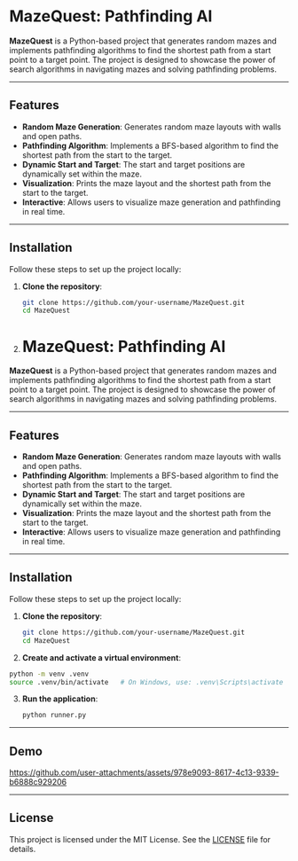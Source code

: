 # MazeQuest: Pathfinding AI

**MazeQuest** is a Python-based project that generates random mazes and implements pathfinding algorithms to find the shortest path from a start point to a target point. The project is designed to showcase the power of search algorithms in navigating mazes and solving pathfinding problems.

---

## Features

- **Random Maze Generation**: Generates random maze layouts with walls and open paths.
- **Pathfinding Algorithm**: Implements a BFS-based algorithm to find the shortest path from the start to the target.
- **Dynamic Start and Target**: The start and target positions are dynamically set within the maze.
- **Visualization**: Prints the maze layout and the shortest path from the start to the target.
- **Interactive**: Allows users to visualize maze generation and pathfinding in real time.

---

## Installation

Follow these steps to set up the project locally:

1. **Clone the repository**:
   ```bash
   git clone https://github.com/your-username/MazeQuest.git
   cd MazeQuest
2. # MazeQuest: Pathfinding AI

**MazeQuest** is a Python-based project that generates random mazes and implements pathfinding algorithms to find the shortest path from a start point to a target point. The project is designed to showcase the power of search algorithms in navigating mazes and solving pathfinding problems.

---

## Features

- **Random Maze Generation**: Generates random maze layouts with walls and open paths.
- **Pathfinding Algorithm**: Implements a BFS-based algorithm to find the shortest path from the start to the target.
- **Dynamic Start and Target**: The start and target positions are dynamically set within the maze.
- **Visualization**: Prints the maze layout and the shortest path from the start to the target.
- **Interactive**: Allows users to visualize maze generation and pathfinding in real time.

---

## Installation

Follow these steps to set up the project locally:

1. **Clone the repository**:
   ```bash
   git clone https://github.com/your-username/MazeQuest.git
   cd MazeQuest

 2. **Create and activate a virtual environment**:
   ```bash
   python -m venv .venv
   source .venv/bin/activate   # On Windows, use: .venv\Scripts\activate
   ```

3. **Run the application**:
   ```bash
   python runner.py
   ```

---


## Demo

https://github.com/user-attachments/assets/978e9093-8617-4c13-9339-b6888c929206

---

## License

This project is licensed under the MIT License. See the [LICENSE](./LICENSE) file for details.
